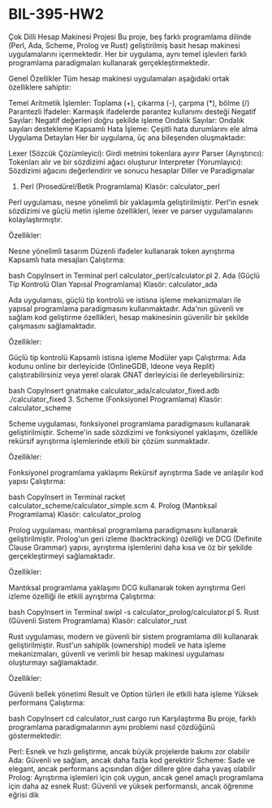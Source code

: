# BIL-395-HW2


Çok Dilli Hesap Makinesi Projesi
Bu proje, beş farklı programlama dilinde (Perl, Ada, Scheme, Prolog ve Rust) geliştirilmiş basit hesap makinesi uygulamalarını içermektedir. Her bir uygulama, aynı temel işlevleri farklı programlama paradigmaları kullanarak gerçekleştirmektedir.

Genel Özellikler
Tüm hesap makinesi uygulamaları aşağıdaki ortak özelliklere sahiptir:

Temel Aritmetik İşlemler: Toplama (+), çıkarma (-), çarpma (*), bölme (/)
Parantezli İfadeler: Karmaşık ifadelerde parantez kullanımı desteği
Negatif Sayılar: Negatif değerleri doğru şekilde işleme
Ondalık Sayılar: Ondalık sayıları destekleme
Kapsamlı Hata İşleme: Çeşitli hata durumlarını ele alma
Uygulama Detayları
Her bir uygulama, üç ana bileşenden oluşmaktadır:

Lexer (Sözcük Çözümleyici): Girdi metnini tokenlara ayırır
Parser (Ayrıştırıcı): Tokenları alır ve bir sözdizimi ağacı oluşturur
Interpreter (Yorumlayıcı): Sözdizimi ağacını değerlendirir ve sonucu hesaplar
Diller ve Paradigmalar
1. Perl (Prosedürel/Betik Programlama)
Klasör: calculator_perl

Perl uygulaması, nesne yönelimli bir yaklaşımla geliştirilmiştir. Perl'in esnek sözdizimi ve güçlü metin işleme özellikleri, lexer ve parser uygulamalarını kolaylaştırmıştır.

Özellikler:

Nesne yönelimli tasarım
Düzenli ifadeler kullanarak token ayrıştırma
Kapsamlı hata mesajları
Çalıştırma:

bash
CopyInsert in Terminal
perl calculator_perl/calculator.pl
2. Ada (Güçlü Tip Kontrolü Olan Yapısal Programlama)
Klasör: calculator_ada

Ada uygulaması, güçlü tip kontrolü ve istisna işleme mekanizmaları ile yapısal programlama paradigmasını kullanmaktadır. Ada'nın güvenli ve sağlam kod geliştirme özellikleri, hesap makinesinin güvenilir bir şekilde çalışmasını sağlamaktadır.

Özellikler:

Güçlü tip kontrolü
Kapsamlı istisna işleme
Modüler yapı
Çalıştırma: Ada kodunu online bir derleyicide (OnlineGDB, Ideone veya Replit) çalıştırabilirsiniz veya yerel olarak GNAT derleyicisi ile derleyebilirsiniz:

bash
CopyInsert
gnatmake calculator_ada/calculator_fixed.adb
./calculator_fixed
3. Scheme (Fonksiyonel Programlama)
Klasör: calculator_scheme

Scheme uygulaması, fonksiyonel programlama paradigmasını kullanarak geliştirilmiştir. Scheme'in sade sözdizimi ve fonksiyonel yaklaşımı, özellikle rekürsif ayrıştırma işlemlerinde etkili bir çözüm sunmaktadır.

Özellikler:

Fonksiyonel programlama yaklaşımı
Rekürsif ayrıştırma
Sade ve anlaşılır kod yapısı
Çalıştırma:

bash
CopyInsert in Terminal
racket calculator_scheme/calculator_simple.scm
4. Prolog (Mantıksal Programlama)
Klasör: calculator_prolog

Prolog uygulaması, mantıksal programlama paradigmasını kullanarak geliştirilmiştir. Prolog'un geri izleme (backtracking) özelliği ve DCG (Definite Clause Grammar) yapısı, ayrıştırma işlemlerini daha kısa ve öz bir şekilde gerçekleştirmeyi sağlamaktadır.

Özellikler:

Mantıksal programlama yaklaşımı
DCG kullanarak token ayrıştırma
Geri izleme özelliği ile etkili ayrıştırma
Çalıştırma:

bash
CopyInsert in Terminal
swipl -s calculator_prolog/calculator.pl
5. Rust (Güvenli Sistem Programlama)
Klasör: calculator_rust

Rust uygulaması, modern ve güvenli bir sistem programlama dili kullanarak geliştirilmiştir. Rust'un sahiplik (ownership) modeli ve hata işleme mekanizmaları, güvenli ve verimli bir hesap makinesi uygulaması oluşturmayı sağlamaktadır.

Özellikler:

Güvenli bellek yönetimi
Result ve Option türleri ile etkili hata işleme
Yüksek performans
Çalıştırma:

bash
CopyInsert
cd calculator_rust
cargo run
Karşılaştırma
Bu proje, farklı programlama paradigmalarının aynı problemi nasıl çözdüğünü göstermektedir:

Perl: Esnek ve hızlı geliştirme, ancak büyük projelerde bakımı zor olabilir
Ada: Güvenli ve sağlam, ancak daha fazla kod gerektirir
Scheme: Sade ve elegant, ancak performans açısından diğer dillere göre daha yavaş olabilir
Prolog: Ayrıştırma işlemleri için çok uygun, ancak genel amaçlı programlama için daha az esnek
Rust: Güvenli ve yüksek performanslı, ancak öğrenme eğrisi dik
